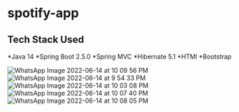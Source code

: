 
# spotify-app

## Tech Stack Used

*Java 14
*Spring Boot 2.5.0
*Spring MVC
*Hibernate 5.1
*HTMl
*Bootstrap 

![WhatsApp Image 2022-06-14 at 10 09 56 PM](https://user-images.githubusercontent.com/77339735/173977555-5ef42117-177c-46d2-a148-07d17291b1d5.jpeg)
![WhatsApp Image 2022-06-14 at 9 54 33 PM](https://user-images.githubusercontent.com/77339735/173977569-f4c02267-160c-4f73-a279-673c585f05d2.jpeg)
![WhatsApp Image 2022-06-14 at 10 03 08 PM](https://user-images.githubusercontent.com/77339735/173977573-61f5b08a-8b75-4ccd-9083-2d70687eba56.jpeg)
![WhatsApp Image 2022-06-14 at 10 07 40 PM](https://user-images.githubusercontent.com/77339735/173977575-b667bfe6-72cb-4fbe-a0e8-c0fbd2338e40.jpeg)
![WhatsApp Image 2022-06-14 at 10 08 05 PM](https://user-images.githubusercontent.com/77339735/173977576-c3a31e08-6e5e-431b-960f-c4dded1f6c3e.jpeg)
